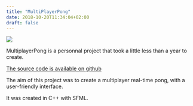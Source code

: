 ```yaml
---
title: "MultiPlayerPong"
date: 2018-10-20T11:34:04+02:00
draft: false
---
```

<img src="/images/pong.png" rel="MultiplayerPong">


MultiplayerPong is a personnal project that took a little less than a year to create.

[The source code is available on github](https://github.com/AzariasB/MultiPlayerPong)

The aim of this project was to create a multiplayer real-time pong, with a user-friendly interface.

It was created in C++ with SFML.